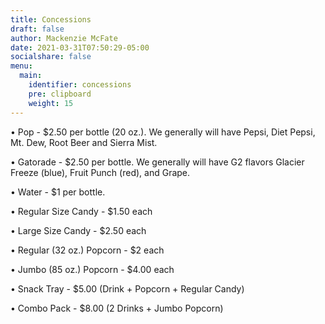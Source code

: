 ```yaml
---
title: Concessions
draft: false
author: Mackenzie McFate
date: 2021-03-31T07:50:29-05:00
socialshare: false
menu:
  main:
    identifier: concessions
    pre: clipboard
    weight: 15
---
```


&bullet; Pop - $2.50 per bottle (20 oz.).  We generally will have Pepsi, Diet Pepsi, Mt. Dew, Root Beer and Sierra Mist.

&bullet; Gatorade - $2.50 per bottle.  We generally will have G2 flavors Glacier Freeze (blue), Fruit Punch (red), and Grape.

&bullet; Water - $1 per bottle.

&bullet; Regular Size Candy  - $1.50 each

&bullet; Large Size Candy - $2.50 each

&bullet; Regular (32 oz.) Popcorn - $2 each

&bullet; Jumbo (85 oz.) Popcorn - $4.00 each

&bullet; Snack Tray -  $5.00  (Drink + Popcorn + Regular Candy)

&bullet; Combo Pack - $8.00  (2 Drinks + Jumbo Popcorn)
